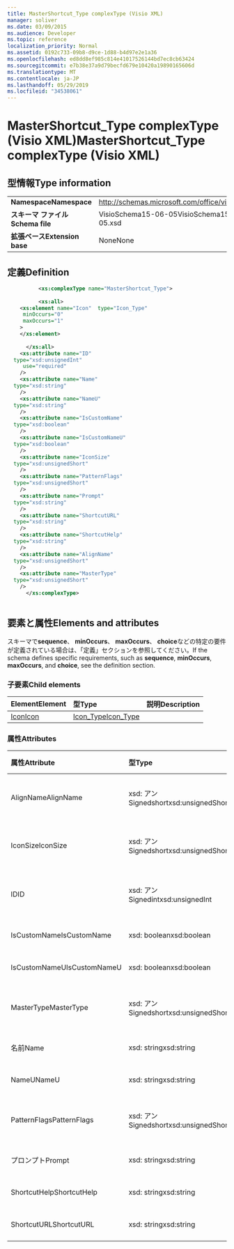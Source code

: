 ```yaml
---
title: MasterShortcut_Type complexType (Visio XML)
manager: soliver
ms.date: 03/09/2015
ms.audience: Developer
ms.topic: reference
localization_priority: Normal
ms.assetid: 0192c733-09b8-d9ce-1d88-b4d97e2e1a36
ms.openlocfilehash: ed8dd8ef985c814e41017526144bd7ec8cb63424
ms.sourcegitcommit: e7b38e37a9d79becfd679e10420a19890165606d
ms.translationtype: MT
ms.contentlocale: ja-JP
ms.lasthandoff: 05/29/2019
ms.locfileid: "34538061"
---
```

# <a name="mastershortcuttype-complextype-visio-xml"></a><span data-ttu-id="cb92d-102">MasterShortcut_Type complexType (Visio XML)</span><span class="sxs-lookup"><span data-stu-id="cb92d-102">MasterShortcut_Type complexType (Visio XML)</span></span>

## <a name="type-information"></a><span data-ttu-id="cb92d-103">型情報</span><span class="sxs-lookup"><span data-stu-id="cb92d-103">Type information</span></span>

|||
|:-----|:-----|
|<span data-ttu-id="cb92d-104">**Namespace**</span><span class="sxs-lookup"><span data-stu-id="cb92d-104">**Namespace**</span></span> <br/> |http://schemas.microsoft.com/office/visio/2011/1/core  <br/> |
|<span data-ttu-id="cb92d-105">**スキーマ ファイル**</span><span class="sxs-lookup"><span data-stu-id="cb92d-105">**Schema file**</span></span> <br/> |<span data-ttu-id="cb92d-106">VisioSchema15-06-05</span><span class="sxs-lookup"><span data-stu-id="cb92d-106">VisioSchema15-2012-06-05.xsd</span></span>  <br/> |
|<span data-ttu-id="cb92d-107">**拡張ベース**</span><span class="sxs-lookup"><span data-stu-id="cb92d-107">**Extension base**</span></span> <br/> |<span data-ttu-id="cb92d-108">None</span><span class="sxs-lookup"><span data-stu-id="cb92d-108">None</span></span>  <br/> |
   
## <a name="definition"></a><span data-ttu-id="cb92d-109">定義</span><span class="sxs-lookup"><span data-stu-id="cb92d-109">Definition</span></span>

```XML
          <xs:complexType name="MasterShortcut_Type">
          
          <xs:all>
    <xs:element name="Icon"  type="Icon_Type"
     minOccurs="0"
     maxOccurs="1"
    >
    </xs:element>
    
      </xs:all>
    <xs:attribute name="ID"
  type="xsd:unsignedInt"
     use="required"
    />
    <xs:attribute name="Name"
  type="xsd:string"
    />
    <xs:attribute name="NameU"
  type="xsd:string"
    />
    <xs:attribute name="IsCustomName"
  type="xsd:boolean"
    />
    <xs:attribute name="IsCustomNameU"
  type="xsd:boolean"
    />
    <xs:attribute name="IconSize"
  type="xsd:unsignedShort"
    />
    <xs:attribute name="PatternFlags"
  type="xsd:unsignedShort"
    />
    <xs:attribute name="Prompt"
  type="xsd:string"
    />
    <xs:attribute name="ShortcutURL"
  type="xsd:string"
    />
    <xs:attribute name="ShortcutHelp"
  type="xsd:string"
    />
    <xs:attribute name="AlignName"
  type="xsd:unsignedShort"
    />
    <xs:attribute name="MasterType"
  type="xsd:unsignedShort"
    />
      </xs:complexType>
      
```

## <a name="elements-and-attributes"></a><span data-ttu-id="cb92d-110">要素と属性</span><span class="sxs-lookup"><span data-stu-id="cb92d-110">Elements and attributes</span></span>

<span data-ttu-id="cb92d-111">スキーマで**sequence**、 **minOccurs**、 **maxOccurs**、 **choice**などの特定の要件が定義されている場合は、「定義」セクションを参照してください。</span><span class="sxs-lookup"><span data-stu-id="cb92d-111">If the schema defines specific requirements, such as **sequence**, **minOccurs**, **maxOccurs**, and **choice**, see the definition section.</span></span> 
  
### <a name="child-elements"></a><span data-ttu-id="cb92d-112">子要素</span><span class="sxs-lookup"><span data-stu-id="cb92d-112">Child elements</span></span>

|<span data-ttu-id="cb92d-113">**Element**</span><span class="sxs-lookup"><span data-stu-id="cb92d-113">**Element**</span></span>|<span data-ttu-id="cb92d-114">**型**</span><span class="sxs-lookup"><span data-stu-id="cb92d-114">**Type**</span></span>|<span data-ttu-id="cb92d-115">**説明**</span><span class="sxs-lookup"><span data-stu-id="cb92d-115">**Description**</span></span>|
|:-----|:-----|:-----|
|[<span data-ttu-id="cb92d-116">Icon</span><span class="sxs-lookup"><span data-stu-id="cb92d-116">Icon</span></span>](icon-element-mastershortcut_type-complextypevisio-xml.md) <br/> |[<span data-ttu-id="cb92d-117">Icon_Type</span><span class="sxs-lookup"><span data-stu-id="cb92d-117">Icon_Type</span></span>](icon_type-complextypevisio-xml.md) <br/> ||
   
### <a name="attributes"></a><span data-ttu-id="cb92d-118">属性</span><span class="sxs-lookup"><span data-stu-id="cb92d-118">Attributes</span></span>

|<span data-ttu-id="cb92d-119">**属性**</span><span class="sxs-lookup"><span data-stu-id="cb92d-119">**Attribute**</span></span>|<span data-ttu-id="cb92d-120">**型**</span><span class="sxs-lookup"><span data-stu-id="cb92d-120">**Type**</span></span>|<span data-ttu-id="cb92d-121">**必須**</span><span class="sxs-lookup"><span data-stu-id="cb92d-121">**Required**</span></span>|<span data-ttu-id="cb92d-122">**説明**</span><span class="sxs-lookup"><span data-stu-id="cb92d-122">**Description**</span></span>|<span data-ttu-id="cb92d-123">**可能な値**</span><span class="sxs-lookup"><span data-stu-id="cb92d-123">**Possible values**</span></span>|
|:-----|:-----|:-----|:-----|:-----|
|<span data-ttu-id="cb92d-124">AlignName</span><span class="sxs-lookup"><span data-stu-id="cb92d-124">AlignName</span></span>  <br/> |<span data-ttu-id="cb92d-125">xsd: アン Signedshort</span><span class="sxs-lookup"><span data-stu-id="cb92d-125">xsd:unsignedShort</span></span>  <br/> |<span data-ttu-id="cb92d-126">省略可能</span><span class="sxs-lookup"><span data-stu-id="cb92d-126">optional</span></span>  <br/> ||<span data-ttu-id="cb92d-127">Xsd: _ Signedshort 型の値。</span><span class="sxs-lookup"><span data-stu-id="cb92d-127">Values of the xsd:unsignedShort type.</span></span>  <br/> |
|<span data-ttu-id="cb92d-128">IconSize</span><span class="sxs-lookup"><span data-stu-id="cb92d-128">IconSize</span></span>  <br/> |<span data-ttu-id="cb92d-129">xsd: アン Signedshort</span><span class="sxs-lookup"><span data-stu-id="cb92d-129">xsd:unsignedShort</span></span>  <br/> |<span data-ttu-id="cb92d-130">省略可能</span><span class="sxs-lookup"><span data-stu-id="cb92d-130">optional</span></span>  <br/> ||<span data-ttu-id="cb92d-131">Xsd: _ Signedshort 型の値。</span><span class="sxs-lookup"><span data-stu-id="cb92d-131">Values of the xsd:unsignedShort type.</span></span>  <br/> |
|<span data-ttu-id="cb92d-132">ID</span><span class="sxs-lookup"><span data-stu-id="cb92d-132">ID</span></span>  <br/> |<span data-ttu-id="cb92d-133">xsd: アン Signedint</span><span class="sxs-lookup"><span data-stu-id="cb92d-133">xsd:unsignedInt</span></span>  <br/> |<span data-ttu-id="cb92d-134">必須</span><span class="sxs-lookup"><span data-stu-id="cb92d-134">required</span></span>  <br/> ||<span data-ttu-id="cb92d-135">Xsd:/Signedint 型の値。</span><span class="sxs-lookup"><span data-stu-id="cb92d-135">Values of the xsd:unsignedInt type.</span></span>  <br/> |
|<span data-ttu-id="cb92d-136">IsCustomName</span><span class="sxs-lookup"><span data-stu-id="cb92d-136">IsCustomName</span></span>  <br/> |<span data-ttu-id="cb92d-137">xsd: boolean</span><span class="sxs-lookup"><span data-stu-id="cb92d-137">xsd:boolean</span></span>  <br/> |<span data-ttu-id="cb92d-138">省略可能</span><span class="sxs-lookup"><span data-stu-id="cb92d-138">optional</span></span>  <br/> ||<span data-ttu-id="cb92d-139">Xsd: boolean 型の値。</span><span class="sxs-lookup"><span data-stu-id="cb92d-139">Values of the xsd:boolean type.</span></span>  <br/> |
|<span data-ttu-id="cb92d-140">IsCustomNameU</span><span class="sxs-lookup"><span data-stu-id="cb92d-140">IsCustomNameU</span></span>  <br/> |<span data-ttu-id="cb92d-141">xsd: boolean</span><span class="sxs-lookup"><span data-stu-id="cb92d-141">xsd:boolean</span></span>  <br/> |<span data-ttu-id="cb92d-142">省略可能</span><span class="sxs-lookup"><span data-stu-id="cb92d-142">optional</span></span>  <br/> ||<span data-ttu-id="cb92d-143">Xsd: boolean 型の値。</span><span class="sxs-lookup"><span data-stu-id="cb92d-143">Values of the xsd:boolean type.</span></span>  <br/> |
|<span data-ttu-id="cb92d-144">MasterType</span><span class="sxs-lookup"><span data-stu-id="cb92d-144">MasterType</span></span>  <br/> |<span data-ttu-id="cb92d-145">xsd: アン Signedshort</span><span class="sxs-lookup"><span data-stu-id="cb92d-145">xsd:unsignedShort</span></span>  <br/> |<span data-ttu-id="cb92d-146">省略可能</span><span class="sxs-lookup"><span data-stu-id="cb92d-146">optional</span></span>  <br/> ||<span data-ttu-id="cb92d-147">Xsd: _ Signedshort 型の値。</span><span class="sxs-lookup"><span data-stu-id="cb92d-147">Values of the xsd:unsignedShort type.</span></span>  <br/> |
|<span data-ttu-id="cb92d-148">名前</span><span class="sxs-lookup"><span data-stu-id="cb92d-148">Name</span></span>  <br/> |<span data-ttu-id="cb92d-149">xsd: string</span><span class="sxs-lookup"><span data-stu-id="cb92d-149">xsd:string</span></span>  <br/> |<span data-ttu-id="cb92d-150">省略可能</span><span class="sxs-lookup"><span data-stu-id="cb92d-150">optional</span></span>  <br/> ||<span data-ttu-id="cb92d-151">Xsd: string 型の値。</span><span class="sxs-lookup"><span data-stu-id="cb92d-151">Values of the xsd:string type.</span></span>  <br/> |
|<span data-ttu-id="cb92d-152">NameU</span><span class="sxs-lookup"><span data-stu-id="cb92d-152">NameU</span></span>  <br/> |<span data-ttu-id="cb92d-153">xsd: string</span><span class="sxs-lookup"><span data-stu-id="cb92d-153">xsd:string</span></span>  <br/> |<span data-ttu-id="cb92d-154">省略可能</span><span class="sxs-lookup"><span data-stu-id="cb92d-154">optional</span></span>  <br/> ||<span data-ttu-id="cb92d-155">Xsd: string 型の値。</span><span class="sxs-lookup"><span data-stu-id="cb92d-155">Values of the xsd:string type.</span></span>  <br/> |
|<span data-ttu-id="cb92d-156">PatternFlags</span><span class="sxs-lookup"><span data-stu-id="cb92d-156">PatternFlags</span></span>  <br/> |<span data-ttu-id="cb92d-157">xsd: アン Signedshort</span><span class="sxs-lookup"><span data-stu-id="cb92d-157">xsd:unsignedShort</span></span>  <br/> |<span data-ttu-id="cb92d-158">省略可能</span><span class="sxs-lookup"><span data-stu-id="cb92d-158">optional</span></span>  <br/> ||<span data-ttu-id="cb92d-159">Xsd: _ Signedshort 型の値。</span><span class="sxs-lookup"><span data-stu-id="cb92d-159">Values of the xsd:unsignedShort type.</span></span>  <br/> |
|<span data-ttu-id="cb92d-160">プロンプト</span><span class="sxs-lookup"><span data-stu-id="cb92d-160">Prompt</span></span>  <br/> |<span data-ttu-id="cb92d-161">xsd: string</span><span class="sxs-lookup"><span data-stu-id="cb92d-161">xsd:string</span></span>  <br/> |<span data-ttu-id="cb92d-162">省略可能</span><span class="sxs-lookup"><span data-stu-id="cb92d-162">optional</span></span>  <br/> ||<span data-ttu-id="cb92d-163">Xsd: string 型の値。</span><span class="sxs-lookup"><span data-stu-id="cb92d-163">Values of the xsd:string type.</span></span>  <br/> |
|<span data-ttu-id="cb92d-164">ShortcutHelp</span><span class="sxs-lookup"><span data-stu-id="cb92d-164">ShortcutHelp</span></span>  <br/> |<span data-ttu-id="cb92d-165">xsd: string</span><span class="sxs-lookup"><span data-stu-id="cb92d-165">xsd:string</span></span>  <br/> |<span data-ttu-id="cb92d-166">省略可能</span><span class="sxs-lookup"><span data-stu-id="cb92d-166">optional</span></span>  <br/> ||<span data-ttu-id="cb92d-167">Xsd: string 型の値。</span><span class="sxs-lookup"><span data-stu-id="cb92d-167">Values of the xsd:string type.</span></span>  <br/> |
|<span data-ttu-id="cb92d-168">ShortcutURL</span><span class="sxs-lookup"><span data-stu-id="cb92d-168">ShortcutURL</span></span>  <br/> |<span data-ttu-id="cb92d-169">xsd: string</span><span class="sxs-lookup"><span data-stu-id="cb92d-169">xsd:string</span></span>  <br/> |<span data-ttu-id="cb92d-170">省略可能</span><span class="sxs-lookup"><span data-stu-id="cb92d-170">optional</span></span>  <br/> ||<span data-ttu-id="cb92d-171">Xsd: string 型の値。</span><span class="sxs-lookup"><span data-stu-id="cb92d-171">Values of the xsd:string type.</span></span>  <br/> |
   

